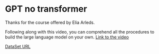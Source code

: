 # GPT no transformer
Thanks for the course offered by Elia Arleds.

Following along with this video, you can comprehend all the procedures to build the large language model on your own.
<a href='https://www.youtube.com/watch?v=UU1WVnMk4E8'>Link to the video</a>

<a href = 'https://huggingface.co/datasets/Skylion007/openwebtext'>DataSet URL</a>
